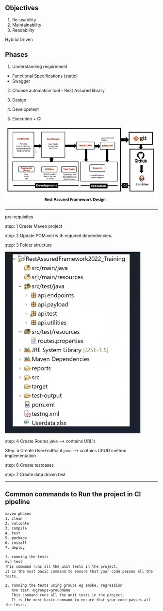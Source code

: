 Objectives
----------
1. Re-usability
2. Maintainability
3. Readability


Hybrid Driven

Phases
-----------
1. Understanding requirement
- Functional Specifications (static)
- Swagger

2. Choose automation tool - Rest Assured library

3. Design 
4. Development
5. Execution + CI

![img.png](screenshot/img1-Project-Structure.png)

------------------
pre-requisites


step: 1  Create Maven project

step: 2  Update POM.xml with required dependencies.

step: 3  Folder structure

![img.png](screenshot/img2-Folder-Structure.png)

step: 4  Create Routes.java --> contains URL's

Step: 5  Create UserEndPoint.java --> contains CRUD method implementation

step: 6 Create testcases 

step: 7 Create data driven test

-----------

## Common commands to Run the project in CI pipeline
```
maven phases
1. clean
2. validate
3. compile
4. test 
5. package
6. install
7. deploy
```

```
1. running the tests
mvn test
This command runs all the unit tests in the project.
It is the most basic command to ensure that your code passes all the tests.
```
```
2. running the tests using groups eg smoke, regression
   mvn test -Dgroups=groupName
   This command runs all the unit tests in the project.
   It is the most basic command to ensure that your code passes all the tests.
```
